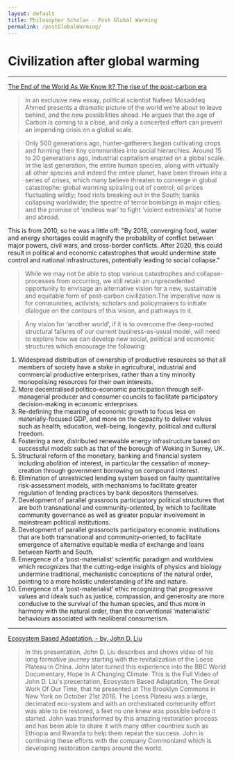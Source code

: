 ```yaml
---
layout: default
title: Philosopher Scholar - Post Global Warming
permalink: /postGlobalWarming/
---
```


# Civilization after global warming


---

[The End of the World As We Know It? The rise of the post-carbon era](https://ceasefiremagazine.co.uk/the-end-of-the-world-as-we-know-it-the-rise-of-the-post-carbon-era/)
> In an exclusive new essay, political scientist Nafeez Mosaddeq Ahmed presents a dramatic picture of the world we're about to leave behind, and the new possibilities ahead. He argues that the age of Carbon is coming to a close, and only a concerted effort can prevent an impending crisis on a global scale.

> Only 500 generations ago, hunter-gatherers began cultivating crops and forming their tiny communities into social hierarchies. Around 15 to 20 generations ago, industrial capitalism erupted on a global scale.
In the last generation, the entire human species, along with virtually all other species and indeed the entire planet, have been thrown into a series of crises, which many believe threaten to converge in global catastrophe: global warming spiraling out of control; oil prices fluctuating wildly; food riots breaking out in the South; banks collapsing worldwide; the spectre of terror bombings in major cities; and the promise of ‘endless war’ to fight ‘violent extremists’ at home and abroad.

This is from 2010, so he was a little off: "By 2018, converging food, water and energy shortages could magnify the probability of conflict between major powers, civil wars, and cross-border conflicts. After 2020, this could result in political and economic catastrophes that would undermine state control and national infrastructures, potentially leading to social collapse."

> While we may not be able to stop various catastrophes and collapse-processes from occurring, we still retain an unprecedented opportunity to envisage an alternative vision for a new, sustainable and equitable form of post-carbon civilization.The imperative now is for communities, activists, scholars and policymakers to initiate dialogue on the contours of this vision, and pathways to it.

> Any vision for ‘another world’, if it is to overcome the deep-rooted structural failures of our current business-as-usual model, will need to explore how we can develop new social, political and economic structures which encourage the following:

1. Widespread distribution of ownership of productive resources so that all members of society have a stake in agricultural, industrial and commercial productive enterprises, rather than a tiny minority monopolising resources for their own interests.
1. More decentralised politico-economic participation through self-managerial producer and consumer councils to facilitate participatory decision-making in economic enterprises.
1. Re-defining the meaning of economic growth to focus less on materially-focused GDP, and more on the capacity to deliver values such as health, education, well-being, longevity, political and cultural freedom.
1. Fostering a new, distributed renewable energy infrastructure based on successful models such as that of the borough of Woking in Surrey, UK.
1. Structural reform of the monetary, banking and financial system including abolition of interest, in particular the cessation of money-creation through government borrowing on compound interest.
1. Elimination of unrestricted lending system based on faulty quantitative risk-assessment models, with mechanisms to facilitate greater regulation of lending practices by bank depositors themselves.
1. Development of parallel grassroots participatory political structures that are both transnational and community-oriented, by which to facilitate community governance as well as greater popular involvement in mainstream political institutions.
1. Development of parallel grassroots participatory economic institutions that are both transnational and community-oriented, to facilitate emergence of alternative equitable media of exchange and loans between North and South.
1. Emergence of a ‘post-materialist’ scientific paradigm and worldview which recognizes that the cutting-edge insights of physics and biology undermine traditional, mechanistic conceptions of the natural order, pointing to a more holistic understanding of life and nature.
1. Emergence of a ‘post-materialist’ ethic recognizing that progressive values and ideals such as justice, compassion, and generosity are more conducive to the survival of the human species, and thus more in harmony with the natural order, than the conventional ‘materialistic’ behaviours associated with neoliberal consumerism.

---

[Ecosystem Based Adaptation, - by, John D. Liu](https://www.youtube.com/watch?v=wwDNemiLE9k&feature=youtu.be&fbclid=IwAR3G2dZsJY_xVHl_w9Q5y_6nvmhZmEleeODRvFYqDGhzlABQ7qBkVRcCt5c)

> In this presentation, John D. Liu describes and shows video of his long formative journey starting with the revitalization of the Loess Plateau in China. John later turned this experience into the BBC World Documentary, Hope In A Changing Climate.
This is the Full Video of John D. Liu's presentation, Ecosystem Based Adaptation, The Great Work Of Our Time, that he presented at The Brooklyn Commons in New York on October 21st 2016.
The Loess Plateau was a large, decimated eco-system and with an orchestrated community effort was able to be restored, a feet no one knew was possible before it started. John was transformed by this amazing restoration process and has been able to share it with many other countries such as Ethiopia and Rwanda to help them repeat the success. John is continuing these efforts with the company Commonland which is developing restoration camps around the world.
